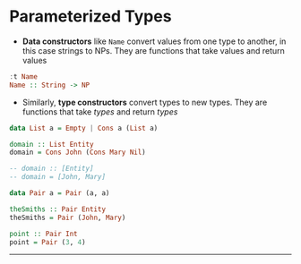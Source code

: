 # Parameterized Types

* **Data constructors** like `Name` convert values from one type to another, in
  this case strings to NPs. They are functions that take values and return
  values

```haskell
:t Name
Name :: String -> NP
```

* Similarly, **type constructors** convert types to new types. They are
  functions that take *types* and return *types*

```haskell
data List a = Empty | Cons a (List a)

domain :: List Entity
domain = Cons John (Cons Mary Nil)

-- domain :: [Entity]
-- domain = [John, Mary]

data Pair a = Pair (a, a)

theSmiths :: Pair Entity
theSmiths = Pair (John, Mary)

point :: Pair Int
point = Pair (3, 4)
```

---


